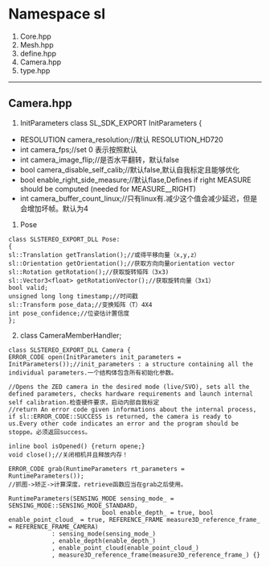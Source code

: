 # Namespace sl
1. Core.hpp
1. Mesh.hpp
1. define.hpp
1. Camera.hpp
1. type.hpp
----------------------
## Camera.hpp
1. InitParameters
class SL_SDK_EXPORT InitParameters {
*  RESOLUTION camera_resolution;//默认 RESOLUTION_HD720
*  int camera_fps;//set 0 表示按照默认
*  int camera_image_flip;//是否水平翻转，默认false
*  bool camera_disable_self_calib;//默认false,默认自我标定且能够优化
*  bool enable_right_side_measure;//默认flase,Defines if right MEASURE should be computed (needed for MEASURE_<XXX>_RIGHT)
*  int camera_buffer_count_linux;//只有linux有.减少这个值会减少延迟，但是会增加坏帧。默认为4

1. Pose
```
class SLSTEREO_EXPORT_DLL Pose:
{
sl::Translation getTranslation();//或得平移向量（x,y,z）
sl::Orientation getOrientation();//获取方向向量orientation vector
sl::Rotation getRotation();//获取旋转矩阵（3x3)
sl::Vector3<float> getRotationVector();//获取旋转向量（3x1）
bool valid;
unsigned long long timestamp;//时间戳
sl::Transform pose_data;//变换矩阵（T）4X4
int pose_confidence;//位姿估计置信度
};
```
2. class CameraMemberHandler;
```
class SLSTEREO_EXPORT_DLL Camera {
ERROR_CODE open(InitParameters init_parameters = InitParameters());//init_parameters : a structure containing all the individual parameters.一个结构体包含所有初始化参数。

//Opens the ZED camera in the desired mode (live/SVO), sets all the defined parameters, checks hardware requirements and launch internal self calibration.检查硬件要求，启动内部自我标定
//return An error code given informations about the internal process, if sl::ERROR_CODE::SUCCESS is returned, the camera is ready to us.Every other code indicates an error and the program should be stoppe。必须返回success。

inline bool isOpened() {return opene;}
void close();//关闭相机并且释放内存！

ERROR_CODE grab(RuntimeParameters rt_parameters = RuntimeParameters());
//抓图->矫正->计算深度，retrieve函数应当在grab之后使用。

RuntimeParameters(SENSING_MODE sensing_mode_ = SENSING_MODE::SENSING_MODE_STANDARD,
                          bool enable_depth_ = true, bool enable_point_cloud_ = true, REFERENCE_FRAME measure3D_reference_frame_ = REFERENCE_FRAME_CAMERA)
            : sensing_mode(sensing_mode_)
            , enable_depth(enable_depth_)
            , enable_point_cloud(enable_point_cloud_)
            , measure3D_reference_frame(measure3D_reference_frame_) {}
```
